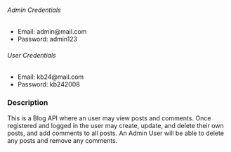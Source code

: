 <h6>Admin Credentials</h6>
<ul>
	<li>Email: admin@mail.com</li>
	<li>Password: admin123</li>
</ul>

<h6>User Credentials</h6>
<ul>
	<li>Email: kb24@mail.com</li>
	<li>Password: kb242008</li>
</ul>

<h3>Description</h3>
<p>This is a Blog API where an user may view posts and comments. Once registered and logged in the user may create, update, and delete their own posts, and add comments to all posts. An Admin User will be able to delete any posts and remove any comments.</p>
